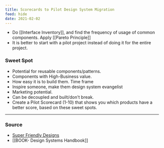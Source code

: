 ```yaml
---
title: Scorecards to Pilot Design System Migration
feed: hide
date: 2021-02-02
---
```

- Do [[Interface Inventory]], and find the frequency of usage of common components. Apply [[Pareto Principle]]
- It is better to start with a pilot project instead of doing it for the entire project. 

### Sweet Spot
- Potential for reusable components/patterns. 
- Components with High-Business value. 
- How easy it is to build them. Time frame
- Inspire someone, make them design system evangelist
- Marketing potential. 
- Can be decoupled and built/don't break.
- Create a Pilot Scorecard (1-10) that shows you which products have a better score, based on these sweet spots.

--- 

### Source

- [Super Friendly Designs](https://superfriendlydesign.systems/articles/design-systems-pilots-scorecards/)
- [[BOOK- Design Systems Handbook]]
